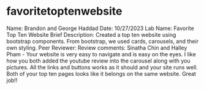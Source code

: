# favoritetoptenwebsite
Name: Brandon and George Haddad
Date: 10/27/2023
Lab Name: Favorite Top Ten Website
Brief Description: Created a top ten website using bootstrap components. From bootstrap, we used cards, carousels, and their own styling.
Peer Reviewer:
Review comments: Sinatha Chin and Halley Pham - Your website is very easy to navigate and is easy on the eyes. I like how you both added the youtube review into the carousel along with you pictures. All the links and buttons works as it should and your site runs well. Both of your top ten pages looks like it belongs on the same website. Great job!! 
